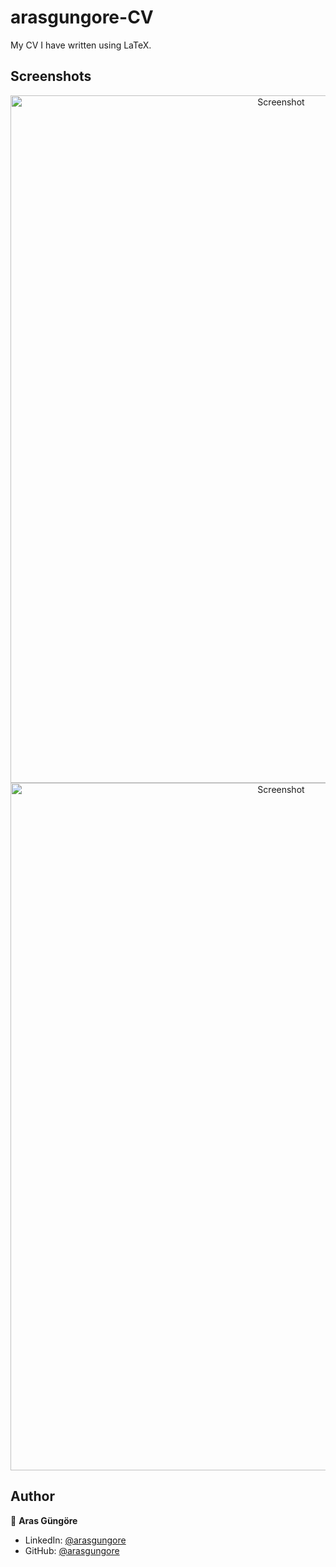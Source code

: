 # arasgungore-CV

My CV I have written using LaTeX.



## Screenshots

<p align="center">
    <img alt="Screenshot" src="https://raw.githubusercontent.com/arasgungore/arasgungore-CV/main/jpg/CV_page_1.jpg" width="850" height="1100">
    <img alt="Screenshot" src="https://raw.githubusercontent.com/arasgungore/arasgungore-CV/main/jpg/CV_page_2.jpg" width="850" height="1100">
</p>



## Author

👤 **Aras Güngöre**

* LinkedIn: [@arasgungore](https://www.linkedin.com/in/arasgungore)
* GitHub: [@arasgungore](https://github.com/arasgungore)
